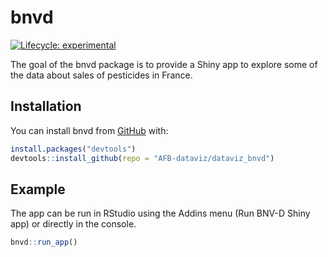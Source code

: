 
<!-- README.md is generated from README.Rmd. Please edit that file -->

# bnvd

<!-- badges: start -->

[![Lifecycle:
experimental](https://img.shields.io/badge/lifecycle-experimental-orange.svg)](https://www.tidyverse.org/lifecycle/#experimental)
<!-- badges: end -->

The goal of the bnvd package is to provide a Shiny app to explore some
of the data about sales of pesticides in France.

## Installation

You can install bnvd from [GitHub](https://github.com/) with:

``` r
install.packages("devtools")
devtools::install_github(repo = "AFB-dataviz/dataviz_bnvd")
```

## Example

The app can be run in RStudio using the Addins menu (Run BNV-D Shiny
app) or directly in the console.

``` r
bnvd::run_app()
```
